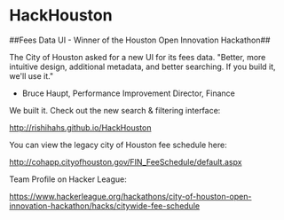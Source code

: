 HackHouston
===========

##Fees Data UI - Winner of the Houston Open Innovation Hackathon##

The City of Houston asked for a new UI for its fees data. "Better, more intuitive design, additional metadata, and better searching. If you build it, we'll use it."

- Bruce Haupt, Performance Improvement Director, Finance 
   
We built it.  Check out the new search & filtering interface:

http://rishihahs.github.io/HackHouston

You can view the legacy city of Houston fee schedule here: 

http://cohapp.cityofhouston.gov/FIN_FeeSchedule/default.aspx 

Team Profile on Hacker League:

https://www.hackerleague.org/hackathons/city-of-houston-open-innovation-hackathon/hacks/citywide-fee-schedule
